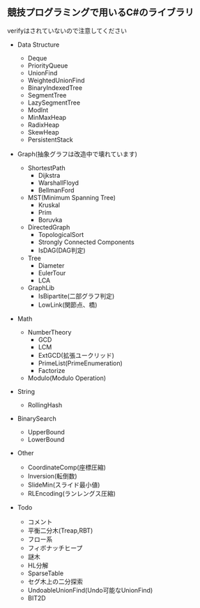 ## 競技プログラミングで用いるC#のライブラリ
verifyはされていないので注意してください
  
- Data Structure
  - Deque
  - PriorityQueue
  - UnionFind
  - WeightedUnionFind
  - BinaryIndexedTree
  - SegmentTree
  - LazySegmentTree
  - ModInt
  - MinMaxHeap
  - RadixHeap
  - SkewHeap
  - PersistentStack
- Graph(抽象グラフは改造中で壊れています)
  - ShortestPath
    - Dijkstra
    - WarshallFloyd
    - BellmanFord
  - MST(Minimum Spanning Tree)
    - Kruskal
    - Prim
    - Boruvka
  - DirectedGraph
    - TopologicalSort
    - Strongly Connected Components
    - IsDAG(DAG判定)
  - Tree
    - Diameter
    - EulerTour
    - LCA
  - GraphLib
    - IsBipartite(二部グラフ判定)
    - LowLink(関節点、橋)
- Math
  - NumberTheory
    - GCD
    - LCM
    - ExtGCD(拡張ユークリッド)
    - PrimeList(PrimeEnumeration)
    - Factorize
  - Modulo(Modulo Operation)
  
- String
  - RollingHash
- BinarySearch
  - UpperBound
  - LowerBound
- Other
  - CoordinateComp(座標圧縮)
  - Inversion(転倒数)
  - SlideMin(スライド最小値)
  - RLEncoding(ランレングス圧縮)
  
- Todo
  - コメント
  - 平衡二分木(Treap,RBT)
  - フロー系
  - フィボナッチヒープ
  - 謎木
  - HL分解
  - SparseTable
  - セグ木上の二分探索
  - UndoableUnionFind(Undo可能なUnionFind)
  - BIT2D
